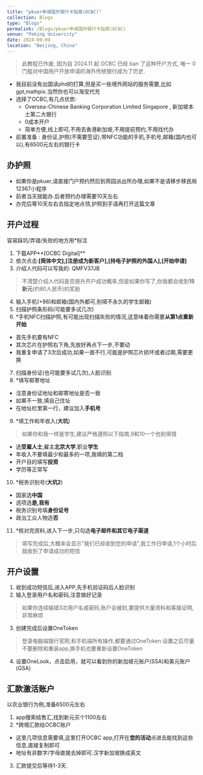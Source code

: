 ```yaml
---
title: "pkuer申请国外银行卡指南(OCBC)"
collection: Blogs
type: "Blogs"
permalink: /Blogs/pkuer申请国外银行卡指南(OCBC)
venue: "Peking Univercity"
date: 2024-09-09
location: "Beijing, China"
---
```


> 此教程已作废, 因为自 2024.11 起 OCBC 已经 ban 了这种开户方式, 唯一 0 门槛对中国用户开放申请的海外传统银行成为了历史.

- 我目前没有出国读phd的打算,但是买一些境外网站的服务需要,比如gpt,mathpix.当然你也可以淘宝代充
- 选择了OCBC,有几点优势:
  - Oversea-Chinese Banking Corporation Limited Singapore , 新加坡本土第二大银行
  - 0成本开户
  - 简单方便,线上即可,不用去香港新加坡,不用提前预约,不用找代办
- 前置准备 : 身份证,护照(不需要签证),带NFC功能的手机,手机号,邮箱(国内也可以),有6500元左右的银行卡
## 办护照
- 如果你是pkuer,请直接门户预约然后到燕园派出所办理,如果不是请移步移民局12367小程序
- 前者当天就能办.后者预约办理需要10天左右
- 办完后等10天左右去指定地点领,护照到手请再打开这篇文章
## 开户过程
容易踩坑/弄错/失败的地方用*标注
1. 下载APP**[OCBC Digital]**
2. 依次点击:**[简体中文],[注册成为新客户],[持电子护照的外国人],[开始申请]**
3. 介绍人代码可以写我的: QMFV37JB
> 不清楚介绍人代码是否提升开户成功概率,但是如果你写了,你我都会收到**15新元**(约80人民币)的奖励
4. 输入手机(+86)和邮箱(国内外都可,别填不永久的学生邮箱)
5. 扫描护照条形码(可能要多试几次)
6. *手机NFC扫描护照,有可能出现扫描失败的情况,这意味着你需要**从第1点重新开始**
- 首先手机要有NFC
- 其次芯片在护照右下角,先放好再点下一步,不要动
- 我重复申请了3次后成功,如果一直不行,可能是护照芯片损坏或者过期,需要更换
7. 扫描身份证(也可能要多试几次),人脸识别
8. *填写邮寄地址
- 注意身份证地址和邮寄地址是否一致
- 如果不一致,填自己住址
- 在地址栏里第一行，建议加入**手机号**
9. *填工作和年收入(**大坑**)
> 如果你和我一样是学生,建议严格遵照以下指南,9和10一个也别填错
- 选**受雇人士**,雇主**北京大学**,职业**学生**
- 年收入不要填最少和最多的一项,我填的第二档
- 开户目的填写**投资**
- 学历等正常写
10. *税务识别号(**大坑2**)
- 国家选**中国**
- 选项选**是,我有**
- 税务识别号填**身份证号**
- 政治工众人物选**否**
11. *核对完资料,进入下一步,只勾选**电子邮件和其它电子渠道**
> 填写完成后,大概率会显示"我们已经收到您的申请",我工作日申请,1个小时后就收到了申请成功的短信

## 开户设置
1. 收到成功短信后,进入APP,先手机验证码后人脸识别
2. 输入登录用户名和密码,注意做好记录
> 如果你连续输错3次用户名或密码,账户会被封,要提供大量资料和客服证明,非常麻烦
3. 创建完成后设置OneToken
> 登录电脑端银行官网,和手机端所有操作,都要通过OneToken.设置之后尽量不要删除和重装app,换手机也要重新设置OneToken
4. 设置OneLook，点击启用，就可以看到你的新加坡元账户(SSA)和美元账户(GSA)

## 汇款激活账户
以农业银行为例,准备6500元左右
1. app搜索结售汇,找到新元买个1100左右
2. *跨境汇款给OCBC账户
- 这里几项信息需要填,这里打开OCBC app,打开在**您的活动**点进去能找到这些信息,直接复制即可
- 地址有非数字/字母直接去掉即可.汉字新加坡换成英文
3. 汇款提交后等待1-3天.


<script src="https://giscus.app/client.js"
        data-repo="ICUlizhi/ICUlizhi.github.io"
        data-repo-id="R_kgDOKfCXRQ"
        data-category="Announcements"
        data-category-id="DIC_kwDOKfCXRc4CknGa"
        data-mapping="url"
        data-strict="0"
        data-reactions-enabled="1"
        data-emit-metadata="1"
        data-input-position="top"
        data-theme="light"
        data-lang="zh-CN"
        data-loading="lazy"
        crossorigin="anonymous"
        async>
</script>